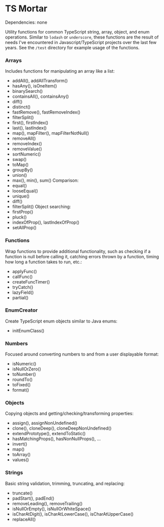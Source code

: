 TS Mortar
==============

Dependencies:
none

Utility functions for common TypeScript string, array, object, and enum operations.
Similar to `lodash` or `underscore`, these functions are the result of needs I've encountered in Javascript/TypeScript projects over the last few years.
See the `/test` directory for example usage of the functions.

### Arrays
Includes functions for manipulating an array like a list:
* addAll(), addAllTransform()
* hasAny(), isOneItem()
* binarySearch()
* containsAll(), containsAny()
* diff()
* distinct()
* fastRemove(), fastRemoveIndex()
* filterSplit()
* first(), firstIndex()
* last(), lastIndex()
* map(), mapFilter(), mapFilterNotNull()
* removeAll()
* removeIndex()
* removeValue()
* sortNumeric()
* swap()
* toMap()
* groupBy()
* union()
* max(), min(), sum()
Comparison:
* equal()
* looseEqual()
* unique()
* diff()
* filterSplit()
Object searching:
* firstProp()
* pluck()
* indexOfProp(), lastIndexOfProp()
* setAllProp()

### Functions
Wrap functions to provide additional functionality, such as checking if a function is null before calling it, catching errors thrown by a function, timing how long a function takes to run, etc.:
* applyFunc()
* callFunc()
* createFuncTimer()
* tryCatch()
* lazyField()
* partial()

### EnumCreator
Create TypeScript enum objects similar to Java enums:
* initEnumClass()

### Numbers
Focused around converting numbers to and from a user displayable format:
* isNumeric()
* isNullOrZero()
* toNumber()
* roundTo()
* toFixed()
* format()

### Objects
Copying objects and getting/checking/transforming properties:
* assign(), assignNonUndefined()
* clone(), cloneDeep(), cloneDeepNonUndefined()
* extendPrototype(), extendToStatic()
* hasMatchingProps(), hasNonNullProps(), ...
* invert()
* map()
* toArray()
* values()

### Strings
Basic string validation, trimming, truncating, and replacing:
* truncate()
* padStart(), padEnd()
* removeLeading(), removeTrailing()
* isNullOrEmpty(), isNullOrWhiteSpace()
* isCharAtDigit(), isCharAtLowerCase(), isCharAtUpperCase()
* replaceAll()